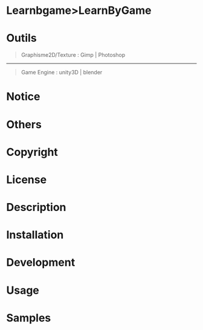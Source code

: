 # Learnbgame>LearnByGame
# Outils
>Graphisme2D/Texture : Gimp | Photoshop
---
>Game Engine : unity3D | blender

# Notice

# Others

# Copyright

# License

# Description

# Installation

# Development

# Usage

# Samples
